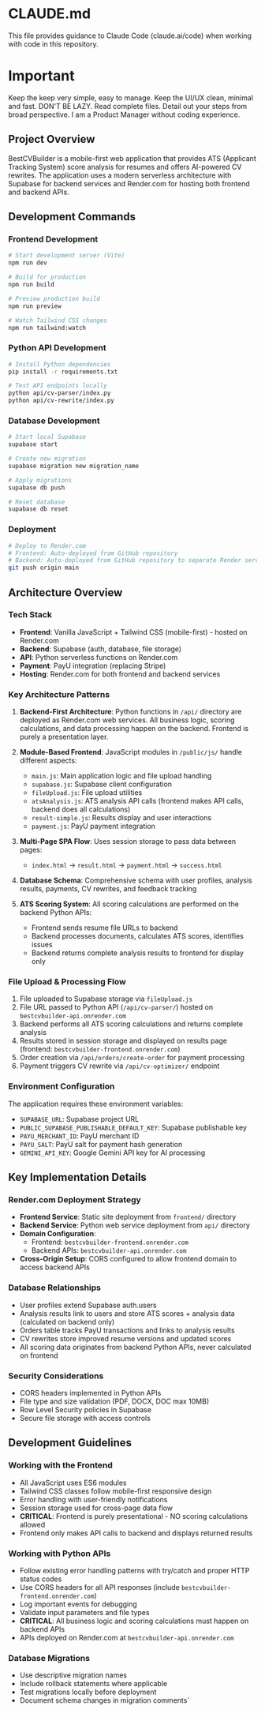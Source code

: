 # CLAUDE.md

This file provides guidance to Claude Code (claude.ai/code) when working with code in this repository.

# Important
Keep the keep very simple, easy to manage. 
Keep the UI/UX clean, minimal and fast. 
DON'T BE LAZY. Read complete files.
Detail out your steps from broad perspective. 
I am a Product Manager without coding experience. 

## Project Overview

BestCVBuilder is a mobile-first web application that provides ATS (Applicant Tracking System) score analysis for resumes and offers AI-powered CV rewrites. The application uses a modern serverless architecture with Supabase for backend services and Render.com for hosting both frontend and backend APIs.

## Development Commands

### Frontend Development
```bash
# Start development server (Vite)
npm run dev

# Build for production
npm run build

# Preview production build
npm run preview

# Watch Tailwind CSS changes
npm run tailwind:watch
```

### Python API Development
```bash
# Install Python dependencies
pip install -r requirements.txt

# Test API endpoints locally
python api/cv-parser/index.py
python api/cv-rewrite/index.py
```

### Database Development
```bash
# Start local Supabase
supabase start

# Create new migration
supabase migration new migration_name

# Apply migrations
supabase db push

# Reset database
supabase db reset
```

### Deployment
```bash
# Deploy to Render.com
# Frontend: Auto-deployed from GitHub repository
# Backend: Auto-deployed from GitHub repository to separate Render service
git push origin main
```

## Architecture Overview

### Tech Stack
- **Frontend**: Vanilla JavaScript + Tailwind CSS (mobile-first) - hosted on Render.com
- **Backend**: Supabase (auth, database, file storage)
- **API**: Python serverless functions on Render.com
- **Payment**: PayU integration (replacing Stripe)
- **Hosting**: Render.com for both frontend and backend services

### Key Architecture Patterns

1. **Backend-First Architecture**: Python functions in `/api/` directory are deployed as Render.com web services. All business logic, scoring calculations, and data processing happen on the backend. Frontend is purely a presentation layer.

2. **Module-Based Frontend**: JavaScript modules in `/public/js/` handle different aspects:
   - `main.js`: Main application logic and file upload handling
   - `supabase.js`: Supabase client configuration
   - `fileUpload.js`: File upload utilities
   - `atsAnalysis.js`: ATS analysis API calls (frontend makes API calls, backend does all calculations)
   - `result-simple.js`: Results display and user interactions
   - `payment.js`: PayU payment integration

3. **Multi-Page SPA Flow**: Uses session storage to pass data between pages:
   - `index.html` → `result.html` → `payment.html` → `success.html`

4. **Database Schema**: Comprehensive schema with user profiles, analysis results, payments, CV rewrites, and feedback tracking

5. **ATS Scoring System**: All scoring calculations are performed on the backend Python APIs:
   - Frontend sends resume file URLs to backend
   - Backend processes documents, calculates ATS scores, identifies issues
   - Backend returns complete analysis results to frontend for display only

### File Upload & Processing Flow
1. File uploaded to Supabase storage via `fileUpload.js`
2. File URL passed to Python API (`/api/cv-parser/`) hosted on `bestcvbuilder-api.onrender.com`
3. Backend performs all ATS scoring calculations and returns complete analysis
4. Results stored in session storage and displayed on results page (frontend: `bestcvbuilder-frontend.onrender.com`)
5. Order creation via `/api/orders/create-order` for payment processing
6. Payment triggers CV rewrite via `/api/cv-optimizer/` endpoint

### Environment Configuration
The application requires these environment variables:
- `SUPABASE_URL`: Supabase project URL
- `PUBLIC_SUPABASE_PUBLISHABLE_DEFAULT_KEY`: Supabase publishable key
- `PAYU_MERCHANT_ID`: PayU merchant ID
- `PAYU_SALT`: PayU salt for payment hash generation
- `GEMINI_API_KEY`: Google Gemini API key for AI processing

## Key Implementation Details

### Render.com Deployment Strategy
- **Frontend Service**: Static site deployment from `frontend/` directory
- **Backend Service**: Python web service deployment from `api/` directory
- **Domain Configuration**: 
  - Frontend: `bestcvbuilder-frontend.onrender.com`
  - Backend APIs: `bestcvbuilder-api.onrender.com`
- **Cross-Origin Setup**: CORS configured to allow frontend domain to access backend APIs

### Database Relationships
- User profiles extend Supabase auth.users
- Analysis results link to users and store ATS scores + analysis data (calculated on backend only)
- Orders table tracks PayU transactions and links to analysis results
- CV rewrites store improved resume versions and updated scores
- All scoring data originates from backend Python APIs, never calculated on frontend

### Security Considerations
- CORS headers implemented in Python APIs
- File type and size validation (PDF, DOCX, DOC max 10MB)
- Row Level Security policies in Supabase
- Secure file storage with access controls

## Development Guidelines

### Working with the Frontend
- All JavaScript uses ES6 modules
- Tailwind CSS classes follow mobile-first responsive design
- Error handling with user-friendly notifications
- Session storage used for cross-page data flow
- **CRITICAL**: Frontend is purely presentational - NO scoring calculations allowed
- Frontend only makes API calls to backend and displays returned results

### Working with Python APIs
- Follow existing error handling patterns with try/catch and proper HTTP status codes
- Use CORS headers for all API responses (include `bestcvbuilder-frontend.onrender.com`)
- Log important events for debugging
- Validate input parameters and file types
- **CRITICAL**: All business logic and scoring calculations must happen on backend APIs
- APIs deployed on Render.com at `bestcvbuilder-api.onrender.com`

### Database Migrations
- Use descriptive migration names
- Include rollback statements where applicable
- Test migrations locally before deployment
- Document schema changes in migration comments`